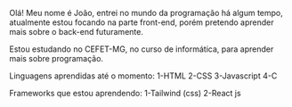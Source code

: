 Olá! Meu nome é João, entrei no mundo da programação há algum tempo, atualmente estou focando na parte front-end, porém pretendo aprender mais sobre o back-end futuramente.

Estou estudando no CEFET-MG, no curso de informática, para aprender mais sobre programação.

Linguagens aprendidas até o momento:
1-HTML
2-CSS
3-Javascript
4-C

Frameworks que estou aprendendo:
1-Tailwind (css)
2-React js

